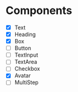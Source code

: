 # Components

- [X] Text
- [X] Heading
- [X] Box
- [ ] Button
- [ ] TextInput
- [ ] TextArea
- [ ] Checkbox
- [X] Avatar
- [ ] MultiStep